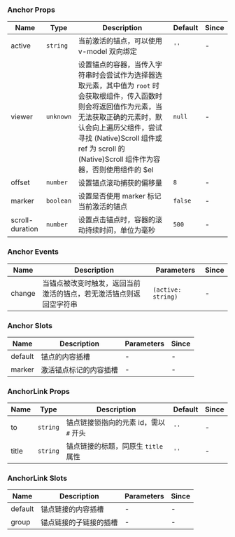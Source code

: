 ### Anchor Props

| Name            | Type                         | Description                                                                                                                                                                                                                                                  | Default | Since |
| --------------- | ---------------------------- | ----------------------------------------------------------------------------------------------------------------------------------------------------------------------------------------------------------------------------------------------------- | ------ | --- |
| active          | `string`                       | 当前激活的锚点，可以使用 v-model 双向绑定                                                                                                                                                                                                             | `''`     | - |
| viewer          | `unknown` | 设置锚点的容器，当传入字符串时会尝试作为选择器选取元素，其中值为 `root` 时会获取根组件，传入函数时则会将返回值作为元素，当无法获取正确的元素时，默认会向上遍历父组件，尝试寻找 (Native)Scroll 组件或 ref 为 scroll 的 (Native)Scroll 组件作为容器，否则使用组件的 $el | `null`   | - |
| offset          | `number`                       | 设置锚点滚动捕获的偏移量                                                                                                                                                                                                                              | `8`      | - |
| marker          | `boolean`                      | 设置是否使用 marker 标记当前激活的锚点                                                                                                                                                                                                                | `false`  | - |
| scroll-duration | `number`                       | 设置点击锚点时，容器的滚动持续时间，单位为毫秒                                                                                                                                                                                                        | `500`    | - |

### Anchor Events

| Name      | Description                                                               | Parameters          | Since |
| --------- | ------------------------------------------------------------------ | ------------- | --- |
| change | 当锚点被改变时触发，返回当前激活的锚点，若无激活锚点则返回空字符串 | `(active: string)` | - |

### Anchor Slots

| Name    | Description                   | Parameters          | Since |
| ------- | ---------------------- | --- | --- |
| default | 锚点的内容插槽         | - | - |
| marker  | 激活锚点标记的内容插槽 | - | - |

### AnchorLink Props

| Name  | Type   | Description                                   | Default | Since |
| ----- | ------ | -------------------------------------- | ------ | --- |
| to    | `string` | 锚点链接锁指向的元素 id，需以 `#` 开头 | `''`     | - |
| title | `string` | 锚点链接的标题，同原生 `title` 属性    | `''`     | - |

### AnchorLink Slots

| Name    | Description                   | Parameters          | Since |
| ------- | ---------------------- | --- | --- |
| default | 锚点链接的内容插槽     | - | - |
| group   | 锚点链接的子链接的插槽 | - | - |
